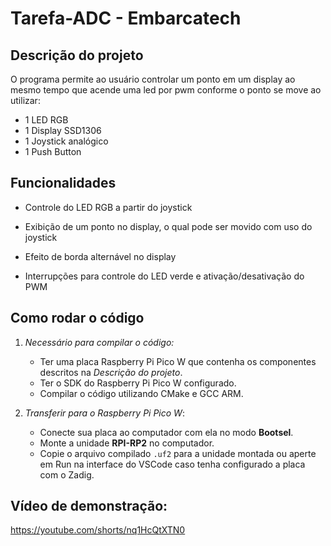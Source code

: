 # Tarefa-ADC - Embarcatech

## Descrição do projeto

O programa permite ao usuário controlar um ponto em um display ao mesmo tempo que acende uma led por pwm conforme o ponto se move ao utilizar:

- 1 LED RGB
- 1 Display SSD1306
- 1 Joystick analógico
- 1 Push Button


## Funcionalidades

- Controle do LED RGB a partir do joystick

- Exibição de um ponto no display, o qual pode ser movido com uso do joystick

- Efeito de borda alternável no display

- Interrupções para controle do LED verde e ativação/desativação do PWM


## Como rodar o código

1. *Necessário para compilar o código:*
    - Ter uma placa Raspberry Pi Pico W que contenha os componentes descritos na *Descrição do projeto*.
    - Ter o SDK do Raspberry Pi Pico W configurado.
    - Compilar o código utilizando CMake e GCC ARM.

2. *Transferir para o Raspberry Pi Pico W*:
   - Conecte sua placa ao computador com ela no modo **Bootsel**.
   - Monte a unidade **RPI-RP2** no computador.
   - Copie o arquivo compilado `.uf2` para a unidade montada ou aperte em Run na interface do VSCode caso tenha configurado a placa com o Zadig.
  

## Vídeo de demonstração:
https://youtube.com/shorts/nq1HcQtXTN0
